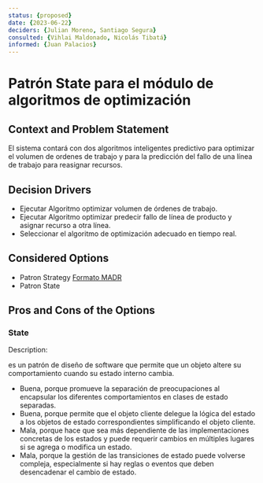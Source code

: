 ```yaml
---
status: {proposed}
date: {2023-06-22}
deciders: {Julian Moreno, Santiago Segura}
consulted: {Vihlai Maldonado, Nicolás Tibatá}
informed: {Juan Palacios}
---
```


# Patrón State para el módulo de algoritmos de optimización

## Context and Problem Statement

El sistema contará con dos algoritmos inteligentes predictivo para optimizar el volumen de ordenes de trabajo y para la predicción del fallo de una línea de trabajo para reasignar recursos.

## Decision Drivers

* Ejecutar Algoritmo optimizar volumen de órdenes de trabajo.
* Ejecutar Algoritmo optimizar predecir fallo de línea de producto y asignar recurso a otra línea.
* Seleccionar el algoritmo de optimización adecuado en tiempo real.

## Considered Options

* Patron Strategy [Formato MADR](MADR_3_5_1.md)
* Patron State

## Pros and Cons of the Options

### State

Description:

es un patrón de diseño de software que permite que un objeto altere su comportamiento cuando su estado interno cambia.

* Buena, porque promueve la separación de preocupaciones al encapsular los diferentes comportamientos en clases de estado separadas.
* Buena, porque permite que el objeto cliente delegue la lógica del estado a los objetos de estado correspondientes simplificando el objeto cliente.
* Mala, porque hace que sea más dependiente de las implementaciones concretas de los estados y puede requerir cambios en múltiples lugares si se agrega o modifica un estado.
* Mala, porque la gestión de las transiciones de estado puede volverse compleja, especialmente si hay reglas o eventos que deben desencadenar el cambio de estado.
